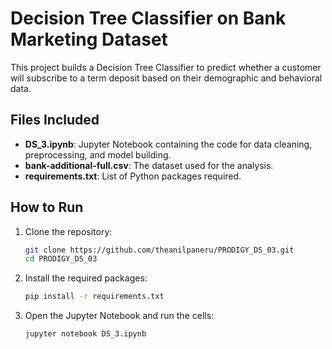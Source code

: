 # Decision Tree Classifier on Bank Marketing Dataset

This project builds a Decision Tree Classifier to predict whether a customer will subscribe to a term deposit based on their demographic and behavioral data.

## Files Included
- **DS_3.ipynb**: Jupyter Notebook containing the code for data cleaning, preprocessing, and model building.
- **bank-additional-full.csv**: The dataset used for the analysis.
- **requirements.txt**: List of Python packages required.

## How to Run
1. Clone the repository:
   ```bash
   git clone https://github.com/theanilpaneru/PRODIGY_DS_03.git
   cd PRODIGY_DS_03
   ```

2. Install the required packages:
   ```bash
   pip install -r requirements.txt
   ```

3. Open the Jupyter Notebook and run the cells:
   ```bash
   jupyter notebook DS_3.ipynb
   ```

